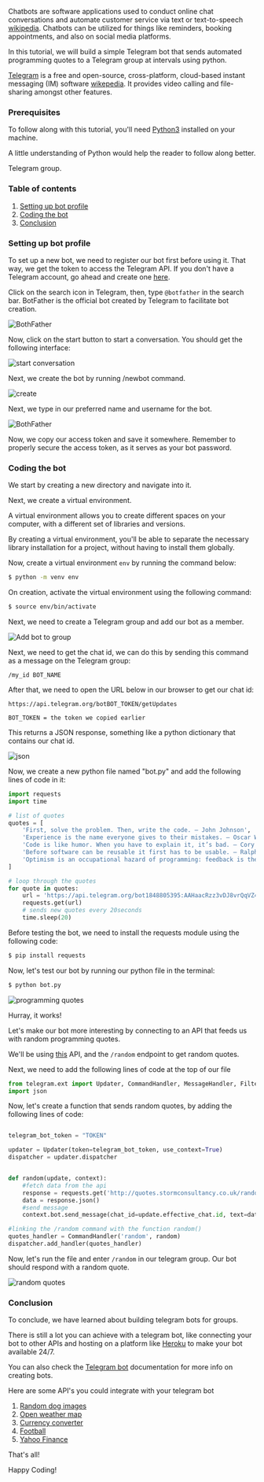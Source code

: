 Chatbots are software applications used to conduct online chat conversations and automate customer service via text or text-to-speech [wikipedia](https://en.wikipedia.org/wiki/Chatbot). Chatbots can be utilized for things like reminders, booking appointments, and also on social media platforms.
 
In this tutorial, we will build a simple Telegram bot that sends automated programming quotes to a Telegram group at intervals using python.

[Telegram](https://www.telegram.org/) is a free and open-source, cross-platform, cloud-based instant messaging (IM) software [wikepedia](https://en.wikipedia.org/wiki/Telegram_(software)). It provides video calling and file-sharing amongst other features.
 


### Prerequisites
To follow along with this tutorial, you'll need [Python3](https://www.python.org/downloads/) installed on your machine.

A little understanding of Python would help the reader to follow along better.

Telegram group.



### Table of contents
1. [Setting up bot profile](#setting-up-bot-profile)
2. [Coding the bot](#coding-the-bot)
3. [Conclusion](#conclusion)

### Setting up bot profile
To set up a new bot, we need to register our bot first before using it. That way, we get the token to access the Telegram API. If you don't have a Telegram account, go ahead and create one [here](https://www.telegram.org/).

Click on the search icon in Telegram, then, type `@botfather` in the search bar. BotFather is the official bot created by Telegram to facilitate bot creation.

![BothFather](/engineering-education/building-a-telegram-bot-with-python/bot-father.png)


Now, click on the start button to start a conversation. You should get the following interface:

![start conversation](/engineering-education/building-a-telegram-bot-with-python/start-bot-father.png)

Next, we create the bot by running /newbot command.

![create](/engineering-education/building-a-telegram-bot-with-python/create.png)

Next, we type in our preferred name and username for the bot.

![BothFather](/engineering-education/building-a-telegram-bot-with-python/botname.png)

Now, we copy our access token and save it somewhere. Remember to properly secure the access token, as it serves as your bot password.

### Coding the bot
We start by creating a new directory and navigate into it.

Next, we create a virtual environment.

A virtual environment allows you to create different spaces on your computer, with a different set of libraries and versions.

By creating a virtual environment, you'll be able to separate the necessary library installation for a project, without having to install them globally.

Now, create a virtual environment `env` by running the command below:

```bash
$ python -m venv env
```

On creation, activate the virtual environment using the following command:

```bash
$ source env/bin/activate
```
Next, we need to create a Telegram group and add our bot as a member.

![Add bot to group](/engineering-education/building-a-telegram-bot-with-python/add.png)

Next, we need to get the chat id, we can do this by sending this command as a message on the Telegram group:

```text
/my_id BOT_NAME
```

After that, we need to open the URL below in our browser to get our chat id:

```text
https://api.telegram.org/botBOT_TOKEN/getUpdates

BOT_TOKEN = the token we copied earlier
```
This returns a JSON response, something like a python dictionary that contains our chat id.

![json](/engineering-education/building-a-telegram-bot-with-python/json.png)

Now, we create a new python file named "bot.py" and add the following lines of code in it:

```python
import requests
import time

# list of quotes
quotes = [
    'First, solve the problem. Then, write the code. – John Johnson',
    'Experience is the name everyone gives to their mistakes. – Oscar Wilde',
    'Code is like humor. When you have to explain it, it’s bad. – Cory House',
    'Before software can be reusable it first has to be usable. – Ralph Johnson',
    'Optimism is an occupational hazard of programming: feedback is the treatment. - Kent Beck'
]

# loop through the quotes
for quote in quotes:
    url = 'https://api.telegram.org/bot1848805395:AAHaacRzz3vDJ8vrQqVZ4vMPTqY1OBOQ12Q/sendMessage?chat_id=CHAT_ID&text="{}"'.format(quote)
    requests.get(url)
    # sends new quotes every 20seconds
    time.sleep(20)
```

Before testing the bot, we need to install the requests module using the following code:

```bash
$ pip install requests
```

Now, let's test our bot by running our python file in the terminal:

```bash
$ python bot.py
```

![programming quotes](/engineering-education/building-a-telegram-bot-with-python/message.png)

Hurray, it works!

Let's make our bot more interesting by connecting to an API that feeds us with random programming quotes.

We'll be using [this](http://quotes.stormconsultancy.co.uk) API, and the `/random` endpoint to get random quotes.

Next, we need to add the following lines of code at the top of our file

```python
from telegram.ext import Updater, CommandHandler, MessageHandler, Filters
import json

```

Now, let's create a function that sends random quotes, by adding the following lines of code:

```python

telegram_bot_token = "TOKEN"

updater = Updater(token=telegram_bot_token, use_context=True)
dispatcher = updater.dispatcher


def random(update, context):
    #fetch data from the api
    response = requests.get('http://quotes.stormconsultancy.co.uk/random.json')
    data = response.json()
    #send message
    context.bot.send_message(chat_id=update.effective_chat.id, text=data['quote']) 

#linking the /random command with the function random() 
quotes_handler = CommandHandler('random', random)
dispatcher.add_handler(quotes_handler)

```

Now, let's run the file and enter `/random` in our telegram group. Our bot should respond with a random quote.

![random quotes](/engineering-education/building-a-telegram-bot-with-python/random.png)

### Conclusion
To conclude, we have learned about building telegram bots for groups.

There is still a lot you can achieve with a telegram bot, like connecting your bot to other APIs and hosting on a platform like [Heroku](https://medium.com/analytics-vidhya/schedule-a-python-script-on-heroku-a978b2f91ca8) to make your bot available 24/7.

You can also check the [Telegram bot](https://core.telegram.org/bots/api) documentation for more info on creating bots.

Here are some API's you could integrate with your telegram bot

1. [Random dog images](https://random.dog)
2. [Open weather map](https://rapidapi.com/community/api/open-weather-map)
3. [Currency converter](https://rapidapi.com/natkapral/api/currency-converter5)
4. [Football](https://rapidapi.com/api-sports/api/api-football)
5. [Yahoo Finance](https://rapidapi.com/apidojo/api/yahoo-finance1)

That's all!

Happy Coding!



